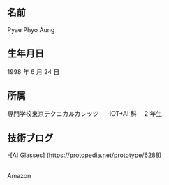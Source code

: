 ## 名前

Pyae Phyo Aung

## 生年月日

1998 年 6 月 24 日

## 所属

専門学校東京テクニカルカレッジ
　-IOT+AI 科　 2 年生

## 技術ブログ

-[AI Glasses] (https://protopedia.net/prototype/6288)

##

Amazon
